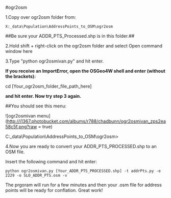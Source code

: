 #ogr2osm

1.Copy over ogr2osm folder from: 

	X:_data\Population\AddressPoints_to_OSM\ogr2osm

##Be sure your ADDR_PTS_Processed.shp is in this folder.##

2.Hold shift + right-click on the ogr2osm folder and select Open command window here

3.Type "python ogr2osmivan.py" and hit enter.

**If you receive an ImportError, open the OSGeo4W shell and enter (without the brackets):** 

cd [Your_ogr2osm_folder_file_path_here]

**and hit enter. Now try step 3 again.**
	
##You should see this menu:

![ogr2osmivan menu](http://i1367.photobucket.com/albums/r788/chadbunn/ogr2osmivan_zps2ea58c5f.png?raw = true)

C:\_data\Population\AddressPoints_to_OSM\ogr2osm> 

4.Now you are ready to convert your ADDR_PTS_PROCESSED.shp to an OSM file.
	
Insert the following command and hit enter:

	python ogr2osmivan.py [Your_ADDR_PTS_PROCESSED.shp] -t addrPts.py -e 2229 -o SLO_ADDR_PTS.osm -v
	
The prgoram will run for a few minutes and then your .osm file for address points will be ready for conflation. Great work!

	
	

